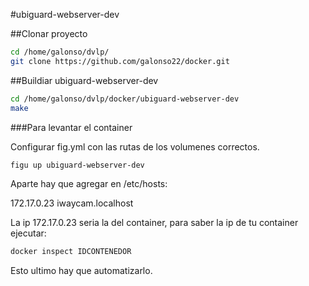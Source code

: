 #ubiguard-webserver-dev

##Clonar proyecto
```sh
cd /home/galonso/dvlp/
git clone https://github.com/galonso22/docker.git
```
##Buildiar ubiguard-webserver-dev

```sh
cd /home/galonso/dvlp/docker/ubiguard-webserver-dev
make
```
###Para levantar el container

Configurar fig.yml con las rutas de los volumenes correctos.

```sh
figu up ubiguard-webserver-dev
```

Aparte hay que agregar en /etc/hosts:

172.17.0.23 iwaycam.localhost

La ip 172.17.0.23 seria la del container, para saber la ip de tu container ejecutar:

```sh
docker inspect IDCONTENEDOR
```
Esto ultimo hay que automatizarlo.